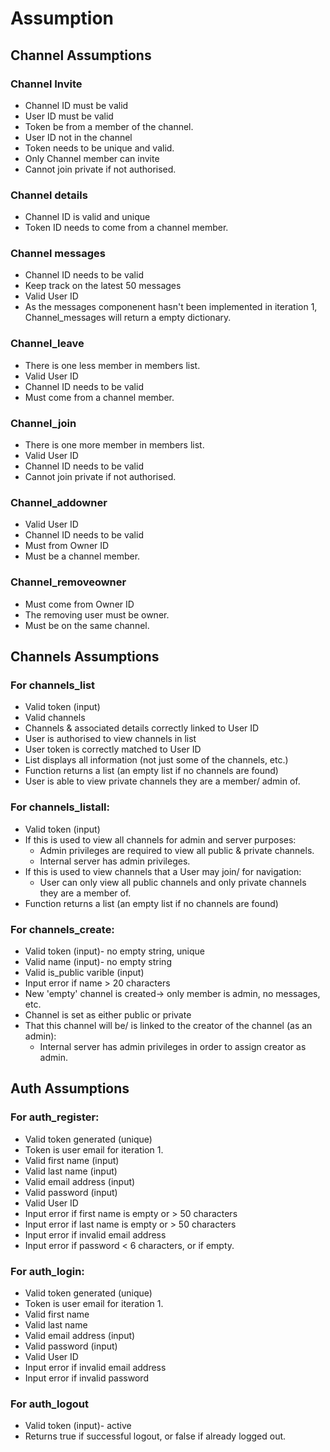 # Assumption

## Channel Assumptions

### Channel Invite
- Channel ID must be valid
- User ID must be valid
- Token be from a member of the channel. 
- User ID not in the channel
- Token needs to be unique and valid. 
- Only Channel member can invite
- Cannot join private if not authorised. 

### Channel details
- Channel ID is valid and unique
- Token ID needs to come from a channel member.

### Channel messages
- Channel ID needs to be valid
- Keep track on the latest 50 messages
- Valid User ID
- As the messages componenent hasn't been implemented in iteration 1, Channel_messages
will return a empty dictionary.

### Channel_leave
- There is one less member in members list.   
-  Valid User ID
- Channel ID needs to be valid
- Must come from a channel member. 

### Channel_join  
- There is one more member in members list. 
- Valid User ID
- Channel ID needs to be valid
- Cannot join private if not authorised. 

### Channel_addowner
- Valid User ID
- Channel ID needs to be valid
- Must from Owner ID
- Must be a channel member. 

### Channel_removeowner
- Must come from Owner ID
- The removing user must be owner. 
- Must be on the same channel.


## Channels Assumptions

### For channels_list
- Valid token (input)
- Valid channels 
- Channels & associated details correctly linked to User ID
- User is authorised to view channels in list
- User token is correctly matched to User ID
- List displays all information (not just some of the channels, etc.)
- Function returns a list (an empty list if no channels are found)
- User is able to view private channels they are a member/ admin of.

### For channels_listall:
- Valid token (input)
- If this is used to view all channels for admin and server purposes:
    - Admin privileges are required to view all public & private channels.
    - Internal server has admin privileges.
- If this is used to view channels that a User may join/ for navigation:
    - User can only view all public channels and only private channels they are a member of.
- Function returns a list (an empty list if no channels are found)

### For channels_create:
- Valid token (input)- no empty string, unique
- Valid name (input)- no empty string
- Valid is_public varible (input)
- Input error if name > 20 characters
- New 'empty' channel is created-> only member is admin, no messages, etc.
- Channel is set as either public or private
- That this channel will be/ is linked to the creator of the channel (as an admin):
    - Internal server has admin privileges in order to assign creator as admin.


## Auth Assumptions

### For auth_register:
 - Valid token generated (unique)
 - Token is user email for iteration 1.
 - Valid first name (input)
 - Valid last name (input)
 - Valid email address (input)
 - Valid password (input)
 - Valid User ID
 - Input error if first name is empty or > 50 characters
 - Input error if last name is empty or > 50 characters
 - Input error if invalid email address
 - Input error if password < 6 characters, or if empty. 

### For auth_login:
 - Valid token generated (unique)
 - Token is user email for iteration 1.
 - Valid first name
 - Valid last name
 - Valid email address (input)
 - Valid password (input)
 - Valid User ID
 - Input error if invalid email address
 - Input error if invalid password

### For auth_logout
 - Valid token (input)- active
 - Returns true if successful logout, or false if already logged out.
